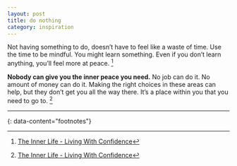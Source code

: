 ```yaml
---
layout: post
title: do nothing
category: inspiration
---
```


Not having something to do, doesn’t have to feel like a waste of time. Use the time to be mindful. You might learn something. Even if you don’t learn anything, you’ll feel more at peace. [^1]

__Nobody can give you the inner peace you need.__ No job can do it. No amount of money can do it. Making the right choices in these areas can help, but they don’t get you all the way there. It’s a place within you that you need to go to. [^1]

---
{: data-content="footnotes"}

[^1]: [The Inner Life - Living With Confidence](https://livingwithconfidence.net/2023/08/26/the-inner-life/)
